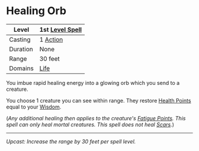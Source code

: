 # Healing Orb

| Level    | 1st [Level Spell](../../../Spell%20Level.md)        |
| -------- | --------------------------------------------------- |
| Casting  | 1 [Action](../../../../Game%20Procedures/Action.md) |
| Duration | None                                                |
| Range    | 30 feet                                             |
| Domains  | [Life](../../../Spell%20Domains/Life.md)            |

You imbue rapid healing energy into a glowing orb which you send to a creature.

You choose 1 creature you can see within range. They restore [Health Points](../../../../Player%20Characters/Derived%20Statistics/Health%20Points.md) equal to your [Wisdom](../../../../Player%20Characters/Chosen%20Statistics/Wisdom.md).

(*Any additional healing then applies to the creature's [Fatigue Points](../../../../Player%20Characters/Derived%20Statistics/Fatigue%20Points.md).* *This spell can only heal mortal creatures. This spell does not heal [Scars](../../../../Player%20Characters/Derived%20Statistics/Scars.md).*)

---
*Upcast: Increase the range by 30 feet per spell level.*
